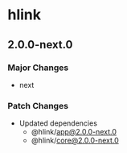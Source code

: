 # hlink

## 2.0.0-next.0

### Major Changes

- next

### Patch Changes

- Updated dependencies
  - @hlink/app@2.0.0-next.0
  - @hlink/core@2.0.0-next.0
